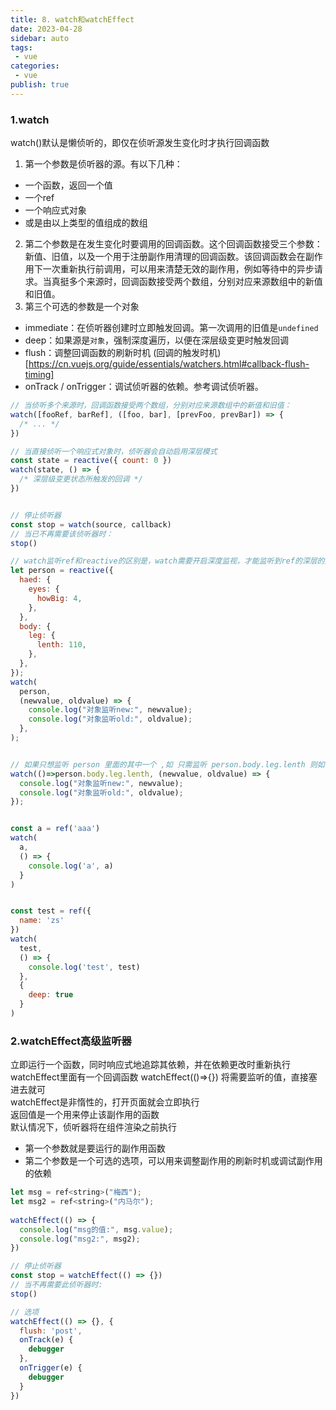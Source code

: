 ```yaml
---
title: 8. watch和watchEffect
date: 2023-04-28
sidebar: auto
tags:
 - vue
categories:
 - vue
publish: true
---
```


### 1.watch
watch()默认是懒侦听的，即仅在侦听源发生变化时才执行回调函数<br />
1. 第一个参数是侦听器的源。有以下几种：<br />
- 一个函数，返回一个值
- 一个ref
- 一个响应式对象
- 或是由以上类型的值组成的数组
2. 第二个参数是在发生变化时要调用的回调函数。这个回调函数接受三个参数：新值、旧值，以及一个用于注册副作用清理的回调函数。该回调函数会在副作用下一次重新执行前调用，可以用来清楚无效的副作用，例如等待中的异步请求。当真挺多个来源时，回调函数接受两个数组，分别对应来源数组中的新值和旧值。
3. 第三个可选的参数是一个对象
- immediate：在侦听器创建时立即触发回调。第一次调用的旧值是`undefined`
- deep：如果源是`对象`，强制深度遍历，以便在深层级变更时触发回调
- flush：调整回调函数的刷新时机 (回调的触发时机)[https://cn.vuejs.org/guide/essentials/watchers.html#callback-flush-timing]
- onTrack / onTrigger：调试侦听器的依赖。参考调试侦听器。

```js
// 当侦听多个来源时，回调函数接受两个数组，分别对应来源数组中的新值和旧值：
watch([fooRef, barRef], ([foo, bar], [prevFoo, prevBar]) => {
  /* ... */
})

// 当直接侦听一个响应式对象时，侦听器会自动启用深层模式
const state = reactive({ count: 0 })
watch(state, () => {
  /* 深层级变更状态所触发的回调 */
})


// 停止侦听器
const stop = watch(source, callback)
// 当已不再需要该侦听器时：
stop()

// watch监听ref和reactive的区别是，watch需要开启深度监视，才能监听到ref的深层的数据，reactive则不需要
let person = reactive({
  haed: {
    eyes: {
      howBig: 4,
    },
  },
  body: {
    leg: {
      lenth: 110,
    },
  },
});
watch(
  person,
  (newvalue, oldvalue) => {
    console.log("对象监听new:", newvalue);
    console.log("对象监听old:", oldvalue);
  },
);


// 如果只想监听 person 里面的其中一个 ,如 只需监听 person.body.leg.lenth 则如下
watch(()=>person.body.leg.lenth, (newvalue, oldvalue) => {
  console.log("对象监听new:", newvalue);
  console.log("对象监听old:", oldvalue);
});


const a = ref('aaa')
watch(
  a, 
  () => {
    console.log('a', a)
  }
)


const test = ref({
  name: 'zs'
})
watch(
  test, 
  () => {
    console.log('test', test)
  },
  {
    deep: true
  }
)
```
### 2.watchEffect高级监听器
立即运行一个函数，同时响应式地追踪其依赖，并在依赖更改时重新执行<br />
watchEffect里面有一个回调函数 watchEffect(()=>{}) 将需要监听的值，直接塞进去就可<br />
watchEffect是非惰性的，打开页面就会立即执行<br />
返回值是一个用来停止该副作用的函数<br />
默认情况下，侦听器将在组件渲染之前执行<br />
- 第一个参数就是要运行的副作用函数
- 第二个参数是一个可选的选项，可以用来调整副作用的刷新时机或调试副作用的依赖
```js
let msg = ref<string>("梅西");
let msg2 = ref<string>("内马尔");
 
watchEffect(() => {
  console.log("msg的值:", msg.value);
  console.log("msg2:", msg2);
})

// 停止侦听器
const stop = watchEffect(() => {})
// 当不再需要此侦听器时:
stop()

// 选项
watchEffect(() => {}, {
  flush: 'post',
  onTrack(e) {
    debugger
  },
  onTrigger(e) {
    debugger
  }
})
```
